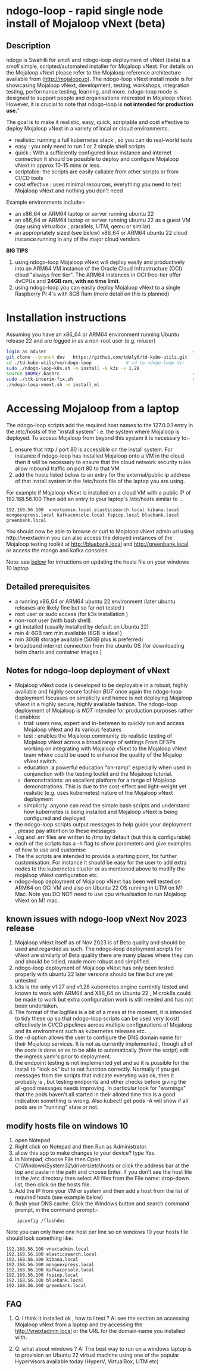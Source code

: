 # ndogo-loop - rapid single node install of Mojaloop vNext (beta)

## Description

ndogo is Swahilli for *small* and ndogo-loop deployment of vNext (beta) is a *small* simple, scripted/automated installer for Mojaloop vNext. For details on the Mojaloop vNext please refer to the Mojaloop reference architecture available from (http://mojaloop.io). The ndogo-loop vNext install mode is for  showcasing Mojaloop vNext, development, testing, workshops, integration testing, performance testing, learning, and more. ndogo-loop mode is designed to support people and organisations interested in Mojaloop vNext. However, it is crucial to note that ndogo-loop is **not intended for production use.**"

The goal is to make it realistic, easy, quick, scriptable and cost effective to deploy Mojaloop vNext in a variety of local or cloud environments.
- realistic: running a full kubernetes stack , so you can do real-world tests
- easy : you only need to run 1 or 2 simple shell scripts
- quick : With a sufficiently configured linux instance and internet connection it should be possible to deploy and configure Mojaloop vNext in approx 10-15 mins or less.
- scriptable: the scripts are easily callable from other scripts or from CI/CD tools
- cost effective : uses minimal resources, everything you need to test Mojaloop vNext and nothing you don't need

Example environments include:-
- an x86_64 or ARM64 laptop or server running ubuntu 22
- an x86_64 or ARM64 laptop or server running ubuntu 22 as a guest VM (say using virtualbox , prarallels, UTM, qemu or similar)
- an appropriately sized (see below) x86_64 or ARM64 ubuntu 22 cloud instance running in any of the major cloud vendors

**BIG TIPS** 
1. using ndogo-loop Mojaloop vNext will deploy easily and productively into an ARM64 VM instance of the Oracle Cloud Infrastructure (OCI) cloud "always free tier". The ARM64 instances in OCI free-tier offer 4vCPUs and **24GB ram, with no time limit**.
2. using ndogo-loop you can easily deploy Mojaloop vNext to a single Raspberry PI 4's with 8GB Ram (more detail on this is planned) 

# Installation instructions
Assuming you have an x86_64 or ARM64 environment running Ubuntu release 22 and are logged in as a non-root user (e.g. mluser)
```bash
login as nduser                                                       # login as  a non-root user e.g. nduser
git clone --branch dev   https://github.com/tdaly6/td-kube-utils.git    # clone vNext repo
cd ./td-kube-utils/vm/ndogo-loop             # cd to ndogo-loop dir
sudo ./ndogo-loop-k8s.sh -m install -k k3s -v 1.28                     # install and configure k3s v1.28
source $HOME/.bashrc                                                  # or logout/log in again to set env
sudo ./ttk-interim-fix.sh                                             # ** do this on ARM64 ONLY [Note TBD] **
./ndogo-loop-vnext.sh -m install_ml                                    # configure and deploy vNext
```

# Accessing Mojaloop from a laptop
The ndogo-loop scripts add the required host names to the 127.0.0.1 entry in the /etc/hosts of the "install system" i.e. the system where Mojaloop is deployed.  To access Mojaloop from beyond this system it is necessary to:-
1. ensure that http / port 80 is accessible on the install system.  For instance if ndogo-loop has installed Mojaloop onto a VM in the cloud then it will be necessary to ensure that the cloud network security rules allow inbound traffic on port 80 to that VM.
2. add the hosts listed below to an entry for the external/public ip address of that install system in the /etc/hosts file of the laptop you are using.

 For example if Mojaloop vNext is installed on a cloud VM with a public IP of 192.168.56.100  Then add an entry to your laptop's /etc/hosts similar to ...
```
192.168.56.100  vnextadmin.local elasticsearch.local kibana.local mongoexpress.local kafkaconsole.local fspiop.local bluebank.local greenbank.local
```
You should now be able to browse or curl to Mojaloop vNext admin url using  http://vnextadmin you can also access the deloyed instances of the Mojaloop testing toolkit at http://bluebank.local and http://greenbank.local or access the mongo and kafka consoles.

Note: see [below](#modify-hosts-file-on-windows-10) for intructions on updating the hosts file on your windows 10 laptop

## Detailed prerequisites
- a running x86_64 or ARM64 ubuntu 22 environment (later ubuntu releases are likely fine but so far not tested )
- root user or sudo access (for k3s installation )
- non-root user (with bash shell)
- git installed (usually installed by default on Ubuntu 22)
- min 4-6GB ram min available  (8GB is ideal )
- min 30GB storage available (50GB plus is preferred)
- broadband internet connection from the ubuntu OS (for downloading helm charts and container images )

## Notes for ndogo-loop deployment of vNext
- Mojaloop vNext code is developed to be deployable in a robust, highly available and highly secure fashion *BUT* once again the ndogo-loop deployment focusses on simplicity and hence is not deploying Mojaloop vNext in a highly secure, highly available fashion.  The ndogo-loop deployment of Mojaloop is *NOT* intended for production purposes rather it enables:
  - trial: users new, expert and in-between to quickly run and access Mojaloop vNext and its various features
  - test : enables the Mojaloop community do realistic testing of Mojaloop vNext across a broad range of settings
           From DFSPs working on integrating with Mojaloop vNext to the Mojaloop vNext team where could be used to enhance the quality of the Mojalop vNext switch.
  - education: a powerful education "on-ramp" especially when used in conjunction with the testing toolkit and the Mojaloop tutorial.
  - demonstrations: an excellent platform for a range of Mojaloop demonstrations. This is due to the cost-effect and light-weight yet realistic (e.g. uses kubernetes) nature of the Mojaloop vNext deployment
  - simplicity: anyone can read the simple bash scripts and understand how kubernetes is being installed and Mojaloop vNext is being configured and deployed
- the ndogo-loop scripts output messages to help guide your deployment , please pay attention to these messages
- .log and .err files are written to /tmp by default (but this is configurable)
- each of the scripts has a -h flag to show parameters and give examples of how to use and customise
- The the scripts are intended to provide a starting point, for further customisation. For instance it should be easy for the user to add extra nodes to the kubernetes cluster or as mentioned above to modify the mojaloop vNext configuration etc.
- ndogo-loop deployment of Mojaloop vNext has been well tested on  ARM64 on OCI VM and also on Ubuntu 22 OS running in UTM on M1 Mac. Note you DO NOT need to use cpu virtualisation to run Mojaloop vNext on M1 mac.

## known issues with ndogo-loop vNext Nov 2023 release
1. Mojaloop vNext itself as of Nov 2023 is of Beta quality and should be used and regarded as such. The ndogo-loop deployment scripts for vNext are similarly of Beta quality there are many places where they can and should be tidied, made more robust and simplified.
2. ndogo-loop deployment of Mojaloop vNext has only been tested properly with ubuntu 22 later versions should be fine but are yet untested
3. k3s is the only v1.27 and v1.28 kubernetes engine currently tested and known to work with ARM64 and X86_64 on Ubuntu 22 , Microk8s could be made to work but extra configuration work is still needed and has not been undertaken.
4. The format of the logfiles is a bit of a mess at the moment, it is intended to tidy these up so that ndogo-loop scripts can be used very (cost) effectively in CI/CD pipelines across multiple configurations of Mojaloop and its environment such as kubernetes releases etc.
5. the  -d option allows the user to configure the DNS domain name for their Mojaloop services. It is not as currently implemented , though all of the code is done so as to be able to automatically (from the script) edit the ingress.yaml's  prior to deployment.
6. the endpoint testing is not implemented yet and so it is possible for the install to "look ok" but to not function correctly. Normally if you get messages from the scripts that indicate everyting was ok, then it probably is , but testing endpoints and other checks before giving the all-good messages needs improving. In particular look for "warnings" that the pods haven't all started in their alloted time this is a good indication something is wrong.  Also kubectl get pods -A will show if all pods are in "running" state or not.

## modify hosts file on windows 10
1. open Notepad
2. Right click on Notepad and then Run as Administrator.
3. allow this app to make changes to your device? type Yes.
4. In Notepad, choose File then Open C:\Windows\System32\drivers\etc\hosts or click the address bar at the top and paste in the path and choose Enter.  If you don’t see the host file in the /etc directory then select All files from the File name: drop-down list, then click on the hosts file.
5. Add the IP from your VM or system and then add a host from the list of required hosts (see example below)
6. flush your DNS cache. Click the Windows button and search command prompt, in the command prompt:-
```
    ipconfig /flushdns
```

Note you can only have one host per line so on windows 10 your hosts file should look something like:
```
192.168.56.100 vnextadmin.local
192.168.56.100 elasticsearch.local
192.168.56.100 kibana.local
192.168.56.100 mongoexpress.local
192.168.56.100 kafkaconsole.local
192.168.56.100 fspiop.local
192.168.56.100 bluebank.local
192.168.56.100 greenbank.local
```

## FAQ
1. Q: I think it installed ok , how to I test ?
A: see the section on accessing Mojaloop vNext from a laptop and try accessing the http://vnextadmin.local or the URL for the domain-name you installed with.

2. Q: what about windows ?
A: The best way to run on a windows laptop is to provision an Ubuntu 22 virtual machine using one of the popular Hypervisors available today (HyperV, VirtualBox, UTM etc)
